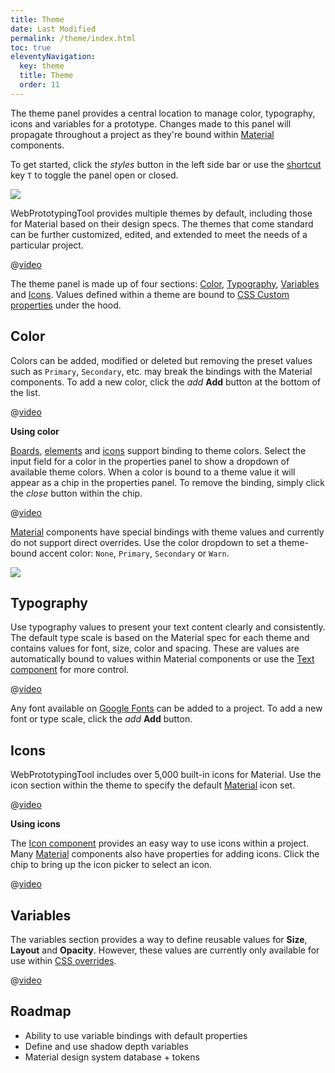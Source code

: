 ```yaml
---
title: Theme
date: Last Modified
permalink: /theme/index.html
toc: true
eleventyNavigation:
  key: theme
  title: Theme
  order: 11
---
```


The theme panel provides a central location to manage color, typography, icons and variables for a prototype. Changes made to this panel will propagate throughout a project as they're bound within [Material](/components/material/) components.

To get started, click the <i class="ico btm">styles</i> button in the left side bar or use the [shortcut](/basics/shortcuts/) key `T` to toggle the panel open or closed.

![](/static/img/theme/theme-hero.png)

WebPrototypingTool provides multiple themes by default, including those for Material based on their design specs. The themes that come standard can be further customized, edited, and extended to meet the needs of a particular project.

@[video](/static/img/theme/change-theme.webm)

The theme panel is made up of four sections: [Color](#color), [Typography](#typography), [Variables](#variables) and [Icons](#icons). Values defined within a theme are bound to [CSS Custom properties](https://developer.mozilla.org/en-US/docs/Web/CSS/Using_CSS_custom_properties) under the hood.

## Color

Colors can be added, modified or deleted but removing the preset values such as `Primary`, `Secondary`, etc. may break the bindings with the Material components. To add a new color, click the <i class="ico btm">add</i> **Add** button at the bottom of the list.

@[video](/static/img/theme/theme-color.webm)

**Using color**

[Boards](/basics/boards/), [elements](/components/primitives/#element) and [icons](/components/primitives/#icon) support binding to theme colors. Select the input field for a color in the properties panel to show a dropdown of available theme colors. When a color is bound to a theme value it will appear as a chip in the properties panel. To remove the binding, simply click the <i class="ico btm">close</i> button within the chip.

@[video](/static/img/theme/theme-use-color.webm)

[Material](/components/material) components have special bindings with theme values and currently do not support direct overrides. Use the color dropdown to set a theme-bound accent color: `None`, `Primary`, `Secondary` or `Warn`.

![](/static/img/theme/theme-color-material.png)


## Typography

Use typography values to present your text content clearly and consistently. The default type scale is based on the Material spec for each theme and contains values for font, size, color and spacing. These are values are automatically bound to values within Material components or use the [Text component](/components/primitives/#text) for more control.

@[video](/static/img/theme/theme-type.webm)

Any font available on [Google Fonts](https://fonts.google.com/) can be added to a project. To add a new font or type scale, click the <i class="ico btm">add</i> **Add** button.

## Icons

WebPrototypingTool includes over 5,000 built-in icons for Material. Use the icon section within the theme to specify the default [Material](https://material.io/resources/icons/?style=baseline) icon set.

@[video](/static/img/theme/theme-icons.webm)

**Using icons**

The [Icon component](/components/primitives/#icon) provides an easy way to use icons within a project. Many [Material](/components/material/) components also have properties for adding icons. Click the chip to bring up the icon picker to select an icon.

@[video](/static/img/theme/theme-use-icons.webm)

## Variables

The variables section provides a way to define reusable values for **Size**, **Layout** and **Opacity**. However, these values are currently only available for use within [CSS overrides](/beyond-the-basics/component-overrides/).

@[video](/static/img/theme/theme-variables.webm)

## Roadmap

- Ability to use variable bindings with default properties
- Define and use shadow depth variables
- Material design system database + tokens
